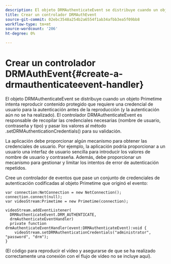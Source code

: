 ```yaml
---
description: El objeto DRMAuthenticateEvent se distribuye cuando un objeto Primetime intenta reproducir contenido protegido que requiere una credencial de usuario para la autenticación antes de la reproducción (y la autenticación aún no se ha realizado). El controlador DRMAuthenticateEvent es responsable de recopilar las credenciales necesarias (nombre de usuario, contraseña y tipo) y pasar los valores al método .setDRMAuthenticationCredentials() para su validación.
title: Crear un controlador DRMAuthEvent
source-git-commit: 02ebc3548a254b2a6554f1ab34afbb3ea5f09bb8
workflow-type: tm+mt
source-wordcount: '206'
ht-degree: 0%

---
```


# Crear un controlador DRMAuthEvent{#create-a-drmauthenticateevent-handler}

El objeto DRMAuthenticateEvent se distribuye cuando un objeto Primetime intenta reproducir contenido protegido que requiere una credencial de usuario para la autenticación antes de la reproducción (y la autenticación aún no se ha realizado). El controlador DRMAuthenticateEvent es responsable de recopilar las credenciales necesarias (nombre de usuario, contraseña y tipo) y pasar los valores al método .setDRMAuthenticationCredentials() para su validación.

La aplicación debe proporcionar algún mecanismo para obtener las credenciales de usuario. Por ejemplo, la aplicación podría proporcionar a un usuario una interfaz de usuario sencilla para introducir los valores de nombre de usuario y contraseña. Además, debe proporcionar un mecanismo para gestionar y limitar los intentos de error de autenticación repetidos.

Cree un controlador de eventos que pase un conjunto de credenciales de autenticación codificadas al objeto Primetime que originó el evento:

```
var connection:NetConnection = new NetConnection();  
connection.connect(null);  
var videoStream:Primetime = new Primetime(connection);  
 
videoStream.addEventListener( 
  DRMAuthenticateEvent.DRM_AUTHENTICATE,  
  drmAuthenticateEventHandler)  
  private function drmAuthenticateEventHandler(event:DRMAuthenticateEvent):void {  
    videoStream.setDRMAuthenticationCredentials("administrator", "password", "drm");  
} 
```

(El código para reproducir el vídeo y asegurarse de que se ha realizado correctamente una conexión con el flujo de vídeo no se incluye aquí).
